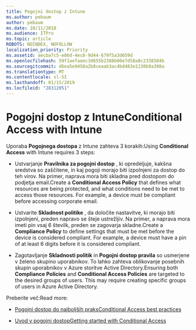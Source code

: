 ```yaml
---
title: Pogojni dostop z Intune
ms.author: pebaum
author: pebaum
ms.date: 10/11/2018
ms.audience: ITPro
ms.topic: article
ROBOTS: NOINDEX, NOFOLLOW
localization_priority: Priority
ms.assetid: aecba7c5-e86d-4ec8-9d44-679f5a3d659d
ms.openlocfilehash: 59f1aefaeec3d655b2388b00e7d58a8c2338504b
ms.sourcegitcommit: d6ea5e9458a2b8ceaab3ac4bd483e1130b9a398a
ms.translationtype: MT
ms.contentlocale: sl-SI
ms.lasthandoff: 01/15/2019
ms.locfileid: "28312051"
---
```

# <a name="conditional-access-with-intune"></a><span data-ttu-id="351ba-102">Pogojni dostop z Intune</span><span class="sxs-lookup"><span data-stu-id="351ba-102">Conditional Access with Intune</span></span>

<span data-ttu-id="351ba-103">Uporaba **Pogojnega dostopa** z Intune zahteva 3 korakih:</span><span class="sxs-lookup"><span data-stu-id="351ba-103">Using **Conditional Access** with Intune requires 3 steps:</span></span> 
  
- <span data-ttu-id="351ba-p101">Ustvarjanje **Pravilnika za pogojni dostop** , ki opredeljuje, kakšna sredstva so zaščitene, in kaj pogoji morajo biti izpolnjeni za dostop do teh virov. Na primer, naprava mora biti skladna pred dostopom do podjetja email.</span><span class="sxs-lookup"><span data-stu-id="351ba-p101">Create a **Conditional Access Policy** that defines what resources are being protected, and what conditions need to be met to access those resources. For example, a device must be compliant before accessing corporate email.</span></span> 
    
- <span data-ttu-id="351ba-p102">Ustvarite **Skladnost politike** , da določite nastavitve, ki morajo biti izpolnjeni, preden napravo se šteje ustrežljiv. Na primer, a naprava mora imeti pin vsaj 6 številk, preden se zagovarja skladne.</span><span class="sxs-lookup"><span data-stu-id="351ba-p102">Create a **Compliance Policy** to define settings that must be met before the device is considered compliant. For example, a device must have a pin of at least 6 digits before it is considered compliant.</span></span> 
    
- <span data-ttu-id="351ba-p103">Zagotavljanje **Skladnosti politik** in **Pogojni dostop pravila** so usmerjene v želeno skupino uporabnikov. To lahko zahteva oblikovanje posebnih skupin uporabnikov v Azure storitve Active Directory.</span><span class="sxs-lookup"><span data-stu-id="351ba-p103">Ensuring both **Compliance Policies** and **Conditional Access Policies** are targeted to the desired groups of users. This may require creating specific groups of users in Azure Active Directory.</span></span> 
    
<span data-ttu-id="351ba-110">Preberite več:</span><span class="sxs-lookup"><span data-stu-id="351ba-110">Read more:</span></span>
  
- [<span data-ttu-id="351ba-111">Pogojni dostop do najboljših praks</span><span class="sxs-lookup"><span data-stu-id="351ba-111">Conditional Access best practices</span></span>](https://docs.microsoft.com/en-us/azure/active-directory/conditional-access/best-practices)
    
- [<span data-ttu-id="351ba-112">Uvod v pogojni dostop</span><span class="sxs-lookup"><span data-stu-id="351ba-112">Getting started with Conditional Access </span></span>](https://docs.microsoft.com/en-us/azure/active-directory/active-directory-conditional-access-azure-portal-get-started)
    

